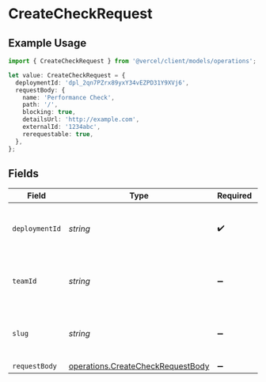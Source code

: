 # CreateCheckRequest

## Example Usage

```typescript
import { CreateCheckRequest } from '@vercel/client/models/operations';

let value: CreateCheckRequest = {
  deploymentId: 'dpl_2qn7PZrx89yxY34vEZPD31Y9XVj6',
  requestBody: {
    name: 'Performance Check',
    path: '/',
    blocking: true,
    detailsUrl: 'http://example.com',
    externalId: '1234abc',
    rerequestable: true,
  },
};
```

## Fields

| Field          | Type                                                                                   | Required           | Description                                              | Example                          |
| -------------- | -------------------------------------------------------------------------------------- | ------------------ | -------------------------------------------------------- | -------------------------------- |
| `deploymentId` | _string_                                                                               | :heavy_check_mark: | The deployment to create the check for.                  | dpl_2qn7PZrx89yxY34vEZPD31Y9XVj6 |
| `teamId`       | _string_                                                                               | :heavy_minus_sign: | The Team identifier to perform the request on behalf of. |                                  |
| `slug`         | _string_                                                                               | :heavy_minus_sign: | The Team slug to perform the request on behalf of.       |                                  |
| `requestBody`  | [operations.CreateCheckRequestBody](../../models/operations/createcheckrequestbody.md) | :heavy_minus_sign: | N/A                                                      |                                  |
